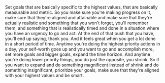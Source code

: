 Set goals that are basically specific to the highest values, that are basically measurable and metric. So you make sure you're making progress on it, make sure that they're aligned and attainable and make sure that they're actually realistic and something that you won't forget, you'll remember them, and something that is realistically timed and done in a situation where you have an urgency to go and act. At the end of that push that you have, you'll end up saying, thank you. And it feels great when you get a lot done in a short period of time. Anytime you're doing the highest priority actions in a day, your self-worth goes up and you want to go and accomplish more, set more goals and bigger goals, expand the time horizon. And anytime you're doing lower priority things, you do just the opposite, you shrink. So if you want to expand and do something magnificent instead of shrink and do something insignificant, prioritize your goals, make sure that they're aligned with your highest values and be smart.